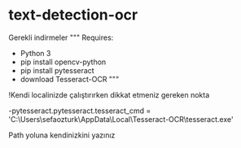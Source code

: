 # text-detection-ocr

Gerekli indirmeler
"""
Requires:
- Python 3
- pip install opencv-python
- pip install pytesseract
- download Tesseract-OCR 
"""
<p>!Kendi localinizde çalıştırırken dikkat etmeniz gereken nokta</p>

-pytesseract.pytesseract.tesseract_cmd = 'C:\\Users\\sefaozturk\\AppData\\Local\\Tesseract-OCR\\tesseract.exe'

Path yoluna kendinizkini yazınız

